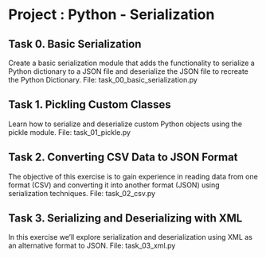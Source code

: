 # Project : Python - Serialization

## Task 0. Basic Serialization
Create a basic serialization module that adds the functionality to serialize a Python dictionary to a JSON file and deserialize the JSON file to recreate the Python Dictionary.
File: task_00_basic_serialization.py

## Task 1. Pickling Custom Classes
Learn how to serialize and deserialize custom Python objects using the pickle module.
File: task_01_pickle.py

## Task 2. Converting CSV Data to JSON Format
The objective of this exercise is to gain experience in reading data from one format (CSV) and converting it into another format (JSON) using serialization techniques.
File: task_02_csv.py

## Task 3. Serializing and Deserializing with XML
In this exercise we’ll explore serialization and deserialization using XML as an alternative format to JSON.
File: task_03_xml.py
